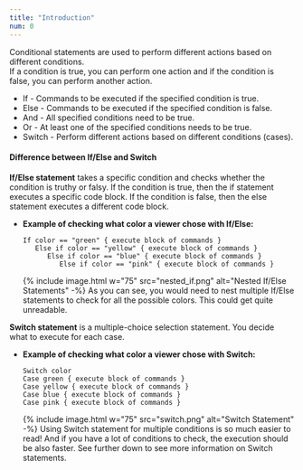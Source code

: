 ```yaml
---
title: "Introduction"
num: 0
---
```


Conditional statements are used to perform different actions based on different conditions.\
 If a condition is true, you can perform one action and if the condition is false, you can perform another action.      

- If - Commands to be executed if the specified condition is true.
- Else - Commands to be executed if the specified condition is false.
- And - All specified conditions need to be true.
- Or - At least one of the specified conditions needs to be true.
- Switch - Perform different actions based on different conditions (cases). 

#### Difference between If/Else and Switch
**If/Else statement** takes a specific condition and checks whether the condition is truthy or falsy. If the condition is true, then the if statement executes a specific code block. If the condition is false, then the else statement executes a different code block.  

  - **Example of checking what color a viewer chose with If/Else:**
    ```
    If color == "green" { execute block of commands }
       Else if color == "yellow" { execute block of commands }
          Else if color == "blue" { execute block of commands }
             Else if color == "pink" { execute block of commands }
    ```
    {% include image.html w="75" src="nested_if.png" alt="Nested If/Else Statements" -%} As you can see, you would need to nest multiple If/Else statements to check for all the possible colors. This could get quite unreadable.

**Switch statement** is a multiple-choice selection statement. You decide what to execute for each case.  

  - **Example of checking what color a viewer chose with Switch:**
    ```
    Switch color
    Case green { execute block of commands }
    Case yellow { execute block of commands }
    Case blue { execute block of commands }
    Case pink { execute block of commands }
    ```  
    {% include image.html w="75" src="switch.png" alt="Switch Statement" -%}
    Using Switch statement for multiple conditions is so much easier to read! And if you have a lot of conditions to check, the execution should be also faster. See further down to see more information on Switch statements.











